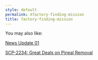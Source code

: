 ```yaml
---
style: default
permalink: Xfactory-finding-mission
title: factory-finding-mission
---
```

You may also like:

[News Update 01](http://scp-wiki.net/news-update-01)

[SCP-2234: Great Deals on Pineal Removal](http://scp-wiki.net/scp-2234)
